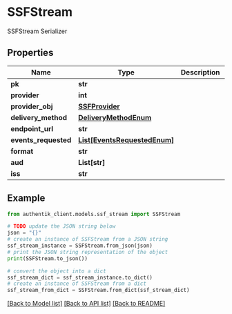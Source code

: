 # SSFStream

SSFStream Serializer

## Properties

Name | Type | Description | Notes
------------ | ------------- | ------------- | -------------
**pk** | **str** |  | [readonly] 
**provider** | **int** |  | 
**provider_obj** | [**SSFProvider**](SSFProvider.md) |  | [readonly] 
**delivery_method** | [**DeliveryMethodEnum**](DeliveryMethodEnum.md) |  | 
**endpoint_url** | **str** |  | [optional] 
**events_requested** | [**List[EventsRequestedEnum]**](EventsRequestedEnum.md) |  | [optional] 
**format** | **str** |  | 
**aud** | **List[str]** |  | [optional] 
**iss** | **str** |  | 

## Example

```python
from authentik_client.models.ssf_stream import SSFStream

# TODO update the JSON string below
json = "{}"
# create an instance of SSFStream from a JSON string
ssf_stream_instance = SSFStream.from_json(json)
# print the JSON string representation of the object
print(SSFStream.to_json())

# convert the object into a dict
ssf_stream_dict = ssf_stream_instance.to_dict()
# create an instance of SSFStream from a dict
ssf_stream_from_dict = SSFStream.from_dict(ssf_stream_dict)
```
[[Back to Model list]](../README.md#documentation-for-models) [[Back to API list]](../README.md#documentation-for-api-endpoints) [[Back to README]](../README.md)


